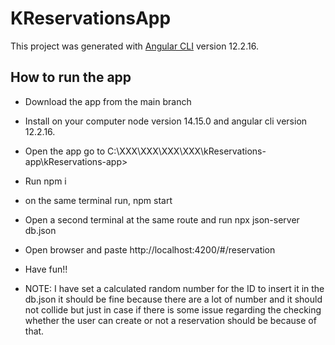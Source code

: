 # KReservationsApp

This project was generated with [Angular CLI](https://github.com/angular/angular-cli) version 12.2.16.

## How to run the app

- Download the app from the main branch
- Install on your computer node version 14.15.0 and angular cli version 12.2.16.
- Open the app go to C:\XXX\XXX\XXX\XXX\kReservations-app\kReservations-app>
- Run npm i
- on the same terminal run, npm start
- Open a second terminal at the same route and run npx json-server db.json
- Open browser and paste http://localhost:4200/#/reservation
- Have fun!!

- NOTE: I have set a calculated random number for the ID to insert it in the db.json it should be fine because there are a lot of number
  and it should not collide but just in case if there is some issue regarding the checking whether the user can create or not a reservation should be because of that.
